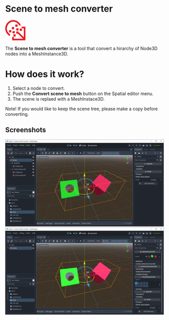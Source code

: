 # Scene to mesh converter

![Scene to mesh converter](screenshots/icon.png)

The **Scene to mesh converter** is a tool that convert a hirarchy of Node3D nodes into a MeshInstance3D.

# How does it work?
1. Select a node to convert.
2. Push the **Convert scene to mesh** button on the Spatial editor menu.
3. The scene is replaed with a MeshInstace3D.

Note! If you would like to keep the scene tree, please make a copy before converting.

## Screenshots

![Convert scene to mesh, scene selected](screenshots/scene_to_mesh_test_scene.png)
![Convert scene to mesh, scene converted](screenshots/scene_to_mesh_test_mesh.png)
